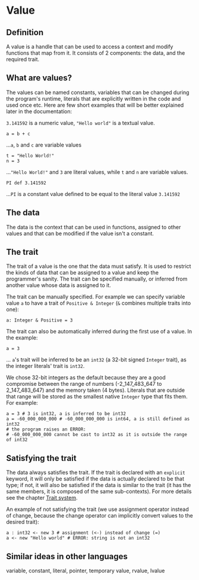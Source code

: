 # Value

## Definition
A value is a handle that can be used to access a context and modify functions that map from it. It consists of 2 components: the data, and the required trait.

## What are values?

The values can be named constants, variables that can be changed during the program's runtime, literals that are explicitly written in the code and used once etc. Here are few short examples that will be better explained later in the documentation:

`3.141592` is a numeric value, `"Hello world"` is a textual value.

```
a = b + c
```
...`a`, `b` and `c` are variable values

```
t = "Hello World!"
n = 3
```
...`"Hello World!"` and `3` are literal values, while `t` and `n` are variable values.

```
PI def 3.141592
```
...`PI` is a constant value defined to be equal to the literal value `3.141592`


## The data
The data is the context that can be used in functions, assigned to other values and that can be modified if the value isn't a constant.

## The trait
The trait of a value is the one that the data must satisfy. It is used to restrict the kinds of data that can be assigned to a value and keep the programmer's sanity. The trait can be specified manually, or inferred from another value whose data is assigned to it.

The trait can be manually specified. For example we can specify variable value `a` to have a trait of `Positive & Integer` (`&` combines multiple traits into one):
```
a: Integer & Positive = 3
```

The trait can also be automatically inferred during the first use of a value. In the example:
```
a = 3
```
... `a`'s trait will be inferred to be an `int32` (a 32-bit signed `Integer` trait), as the integer literals' trait is `int32`.

We chose 32-bit integers as the default because they are a good compromise between the range of numbers (-2_147_483_647 to 2_147_483_647) and the memory taken (4 bytes). Literals that are outside that range will be stored as the smallest native `Integer` type that fits them. For example:
```
a = 3 # 3 is int32, a is inferred to be int32
a = -60_000_000_000 # -60_000_000_000 is int64, a is still defined as int32
# the program raises an ERROR: 
# -60_000_000_000 cannot be cast to int32 as it is outside the range of int32
```

## Satisfying the trait
The data always satisfies the trait. If the trait is declared with an `explicit` keyword, it will only be satisfied if the data is actually declared to be that type; if not, it will also be satisfied if the data is similar to the trait (it has the same members, it is composed of the same sub-contexts). For more details see the chapter [Trait system](trait_system.html). 

An example of not satisfying the trait (we use assignment operator instead of change, because the change operator can implicitly convert values to the desired trait):
```
a : int32 <- new 3 # assignment (<-) instead of change (=)
a <- new "Hello world" # ERROR: string is not an int32
```



## Similar ideas in other languages
variable, constant, literal, pointer, temporary value, rvalue, lvalue